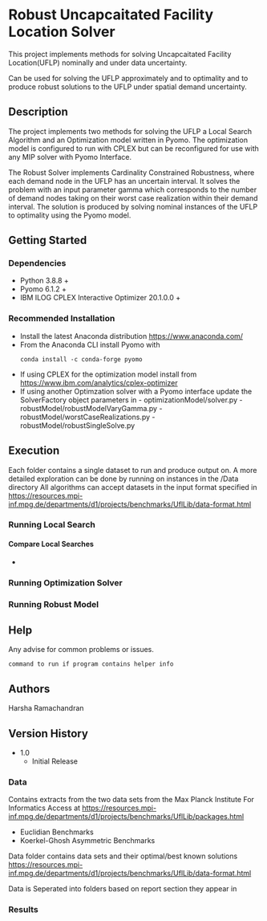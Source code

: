 # Robust Uncapcaitated Facility Location Solver

This project implements methods for solving Uncapcaitated Facility Location(UFLP) nominally and under data uncertainty.

Can be used for solving the UFLP approximately and to optimality and to produce robust solutions to the UFLP under spatial demand uncertainty. 

## Description

The project implements two methods for solving the UFLP a Local Search Algorithm and an Optimization model written in Pyomo. The optimization model is configured to run with CPLEX but can be reconfigured for use with any MIP solver with Pyomo Interface. 

The Robust Solver implements Cardinality Constrained Robustness, where each demand node in the UFLP has an uncertain interval. It solves the problem with an input parameter gamma which corresponds to the number of demand nodes taking on their worst case realization within their demand interval. The solution is produced by solving nominal instances of the UFLP to optimality using the Pyomo model. 


## Getting Started

### Dependencies

* Python 3.8.8 + 
* Pyomo 6.1.2 +
* IBM ILOG CPLEX Interactive Optimizer 20.1.0.0 +
 
### Recommended Installation 

* Install the latest Anaconda distribution https://www.anaconda.com/
* From the Anaconda CLI install Pyomo with 
    ```
    conda install -c conda-forge pyomo
    ```
* If using CPLEX for the optimization model install from https://www.ibm.com/analytics/cplex-optimizer
* If using another Optimzation solver with a Pyomo interface update the SolverFactory object parameters in 
        - optimizationModel/solver.py
        - robustModel/robustModelVaryGamma.py
        - robustModel/worstCaseRealizations.py
        - robustModel/robustSingleSolve.py

## Execution 

Each folder contains a single dataset to run and produce output on.
A more detailed exploration can be done by running on instances in the /Data directory
All algorithms can accept datasets in the input format specified in 
https://resources.mpi-inf.mpg.de/departments/d1/projects/benchmarks/UflLib/data-format.html

### Running Local Search 

#### Compare Local Searches 
* 

### Running Optimization Solver

### Running Robust Model 


## Help

Any advise for common problems or issues.
```
command to run if program contains helper info
```

## Authors

Harsha Ramachandran

## Version History

* 1.0 
    * Initial Release 

### Data 
Contains extracts from the two data sets from the Max Planck Institute For Informatics
Access at  https://resources.mpi-inf.mpg.de/departments/d1/projects/benchmarks/UflLib/packages.html

* Euclidian Benchmarks 
* Koerkel-Ghosh Asymmetric Benchmarks 


Data folder contains data sets and their optimal/best known solutions 
https://resources.mpi-inf.mpg.de/departments/d1/projects/benchmarks/UflLib/data-format.html

Data is Seperated into folders based on report section they appear in 

### Results 


